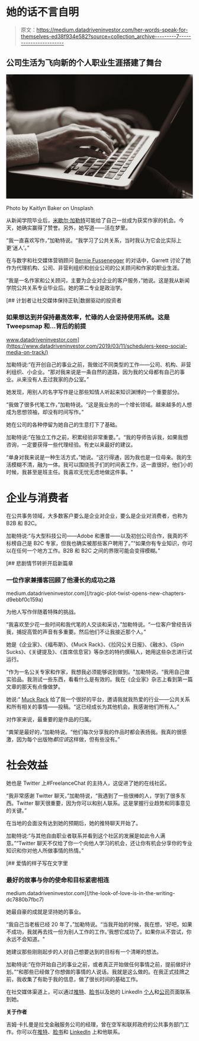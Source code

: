 # 她的话不言自明

> 原文：<https://medium.datadriveninvestor.com/her-words-speak-for-themselves-ed38f934e582?source=collection_archive---------7----------------------->

## 公司生活为飞向新的个人职业生涯搭建了舞台

![](img/fa28e36e4ce8683b29c687138ca578f6.png)

Photo by Kaitlyn Baker on Unsplash

从新闻学院毕业后，[米歇尔·加勒特](https://twitter.com/PRisUs/)可能给了自己一丝成为获奖作家的机会。今天，她确实赢得了赞誉。另外，她写道——活在梦里。

“我一直喜欢写作，”加勒特说。“我学习了公共关系，当时我认为它会比实际上更‘迷人’。”

在与数字和社交媒体营销顾问 [Bernie Fussenegger](https://twitter.com/B2the7/) 的对话中，Garrett 讨论了她作为代理机构、公司、非营利组织和创业公司的公关顾问和作家的职业生涯。

“我是一名作家和公关顾问，主要为企业对企业的客户服务，”她说。这是我从新闻学院公共关系专业毕业后。她的第二专业是政治学。

[](https://www.datadriveninvestor.com/2019/03/11/schedulers-keep-social-media-on-track/) [## 计划者让社交媒体保持正轨|数据驱动的投资者

### 如果想达到并保持最高效率，忙碌的人会坚持使用系统。这是 Tweepsmap 和…背后的前提

www.datadriveninvestor.com](https://www.datadriveninvestor.com/2019/03/11/schedulers-keep-social-media-on-track/) 

加勒特说:“在开创自己的事业之前，我做过不同类型的工作——公司、机构、非营利组织、小企业。“那对我来说是一条自然的道路，因为我的父母都有自己的事业。从来没有人去过我家的办公室。”

她发现，用别人的名字写作是让那些知情人听起来知识渊博的一个重要部分。

“我做了很多代笔工作，”加勒特说。“这是我业务的一个增长领域。越来越多的人想成为思想领袖，却没有时间写作。”

她在公司的各种停留为她自己的生意打下了基础。

加勒特说:“在独立工作之前，积累经验非常重要。”。“我的导师告诉我，如果我想咨询，一定要获得一些代理经验。有史以来最好的建议。

“单身对我来说是一种生活方式，”她说。“这行得通，因为我也是一位母亲。我的生活模糊不清，融为一体。我可以围绕孩子们的时间表工作，这一直很好。他们小的时候，我甚至是班主任。我喜欢无忧无虑地做这件事。"

# **企业与消费者**

在公共事务领域，大多数客户要么是企业对企业，要么是企业对消费者，也称为 B2B 和 B2C。

加勒特说:“与大型科技公司——Adobe 和惠普——以及初创公司合作，我真的不标榜自己是 B2C 专家，但我也确实被那些客户聘用了。”“如果你有专业知识，你可以在任何一个地方工作。B2B 和 B2C 之间的界限可能会变得模糊。”

[](/tragic-plot-twist-opens-new-chapters-d9ebbf0c159a) [## 悲剧情节转折开启新篇章

### 一位作家兼播客回顾了他漫长的成功之路

medium.datadriveninvestor.com](/tragic-plot-twist-opens-new-chapters-d9ebbf0c159a) 

为他人写作伴随着特殊的挑战。

“我喜欢至少花一些时间和我代笔的人交谈和采访，”加勒特说。“一位客户曾经告诉我，捕捉高管的声音有多重要。然后他们不让我接近那个人。”

她是《企业家》、《福布斯》、《Muck Rack》、《拉冈公关日报》、《融水》、《Spin Sucks》、《关键提及》、《首席信息官》等杂志的特约撰稿人，她用这些杂志进行试运行。

"作为一名公关专家和作家，我想我必须能够说到做到。"加勒特说。“我用自己做实验品。我测试一些东西，看看什么是有效的。我在《企业家》杂志上看到第一篇文章的那天有点像做梦。

她说:“ [Muck Rack](https://twitter.com/muckrack) 给了我一个很好的平台，邀请我就我热爱的行业——公共关系和所有相关的事情——投稿。“这已经成长为其他机会。我感谢他们所有人。”

对作家来说，最重要的是作品的归属。

“粪架是最好的，”加勒特说。“他们每次分享我的作品时都会表扬我。我真的很感激，因为每个出版物*都应该*这样做，但有些没有。”

# **社会效益**

她也是 Twitter 上#FreelanceChat 的主持人，这促进了她的在线社区。

“我非常感谢 Twitter 聊天，”加勒特说，“我遇到了一些很棒的人，学到了很多东西。Twitter 聊天很重要，因为你可以和别人联系。这是掌握行业趋势和同事意见的关键。”

在当地的会面没有达到她的预期后，她的推特聊天开始了。

加勒特说:“与其他自由职业者联系并看到这个社区的发展是如此令人满意。”“Twitter 聊天不仅给了你一个向他人学习的机会，还让你有机会分享你的专业知识和你对他人所做事情的热情。”

[](/the-look-of-love-is-in-the-writing-dc7880b7fbc7) [## 爱情的样子写在文字里

### 最好的故事与你的使命和目标紧密相连

medium.datadriveninvestor.com](/the-look-of-love-is-in-the-writing-dc7880b7fbc7) 

她最自豪的成就是坚持她的事业。

“我自己当老板已经 20 年了，”加勒特说。“当我开始的时候，我在想，‘好吧，如果不成功，我就再去找一份为别人工作的工作。’我想它成功了。如果你从不尝试，你永远不会知道。"

她建议那些刚刚起步的人对自己想要达到的目标有一个清晰的想法。

加勒特说:“在你开始自己的事业之前，或者真正开始做任何事情之前，提前做好计划。”“和那些已经做了你想做的事情的人说话。我就是这么做的。在我正式挂牌之前，我收集了有助于我的信息，做了很长时间的基础工作。

在社交媒体渠道上，可以通过[推特](https://twitter.com/PRisUs/)、[脸书](https://www.facebook.com/GarrettPublicRelations/)以及她的 LinkedIn [个人](https://www.linkedin.com/in/prstrategist/)和[公司](https://www.linkedin.com/company/garrett-public-relations/)页面联系到她。

**关于作者**

吉姆·卡扎曼是拉戈金融服务公司的经理，曾在空军和联邦政府的公共事务部门工作。你可以在[推特](https://twitter.com/JKatzaman)、[脸书](https://www.facebook.com/jim.katzaman)和 [LinkedIn](https://www.linkedin.com/in/jim-katzaman-33641b21/) 上和他联系。
